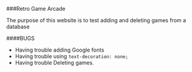 ###Retro Game Arcade

The purpose of this website is to test adding and deleting games from a database


####BUGS
- Having trouble adding Google fonts
- Having trouble using `text-decoration: none;`
- Having trouble Deleting games.
